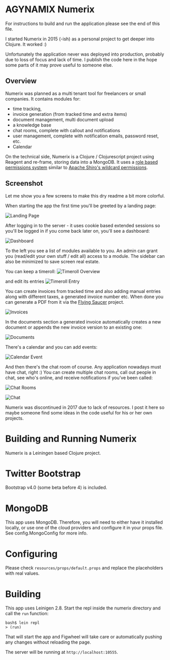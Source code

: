 # AGYNAMIX Numerix

For instructions to build and run the application please see the end of this file.

I started Numerix in 2015 (-ish) as a personal project to get deeper into Clojure. It worked :)

Unfortunately the application never was deployed into production, probably due to loss of focus and lack of time.
I publish the code here in the hope some parts of it may prove useful to someone else.

## Overview

Numerix was planned as a multi tenant tool for freelancers or small companies. It contains modules for:

- time tracking, 
- invoice generation (from tracked time and extra items)
- document management, multi document upload
- a knowledge base
- chat rooms, complete with callout and notifications
- user management, complete with notification emails, password reset, etc.
- Calendar

On the technical side, Numerix is a Clojure / Clojurescript project using Reagent and re-frame, storing data into a MongoDB.
It uses a [role based permissions system](https://github.com/tuhlmann/permissions) similar 
to [Apache Shiro's wildcard permissions](http://shiro.apache.org/permissions.html).

## Screenshot

Let me show you a few screens to make this dry readme a bit more colorful.

When starting the app the first time you'll be greeted by a landing page:

![Landing Page](/wiki/img/numerix-landing.png)

After logging in to the server - it uses cookie based extended sessions so you'll be logged in if you come back later on, you'll see a dashboard:

![Dashboard](/wiki/img/numerix-dashboard.png)

To the left you see a list of modules available to you. An admin can grant you (read/edit your own stuff / edit all) access to a module. The sidebar can also be minimized to save screen real estate.

You can keep a timeroll:
![Timeroll Overview](/wiki/img/numerix-timetracking.png)

and edit its entries
![Timeroll Entry](/wiki/img/numerix-timeroll-entry.png)


You can create invoices from tracked time and also adding manual entries along with different taxes, a generated invoice number etc. When done you can generate a PDF from it via the [Flying Saucer](https://github.com/flyingsaucerproject/flyingsaucer) project.

![Invoices](/wiki/img/numerix-invoice.png)

In the documents section a generated invoice automatically creates a new document or appends the new invoice version to an existing one:

![Documents](/wiki/img/numerix-attached-documents.png)

There's a calendar and you can add events:

![Calendar Event](/wiki/img/numerix-new-event.png)

And then there's the chat room of course. Any application nowadays must have chat, right :)
You can create multiple chat rooms, call out people in chat, see who's online, and receive notifications if you've been called:

![Chat Rooms](/wiki/img/numerix-chatroom.png)

![Chat](/wiki/img/numerix-chat.png)


Numerix was discontinued in 2017 due to lack of resources.
I post it here so maybe someone find some ideas in the code useful for his or her own projects.

# Building and Running Numerix

Numerix is a Leiningen based Clojure project.

# Twitter Bootstrap

Bootstrap v4.0 (some beta before 4) is included.

# MongoDB

This app uses MongoDB. Therefore, you will need to either have it installed locally, or use one of
the cloud providers and configure it in your props file. See config.MongoConfig for more info.

# Configuring

Please check `resources/props/default.props` and replace the placeholders with real values.

# Building

This app uses Leinigen 2.8. Start the repl inside the numerix directory and call the `run` function:

    bash$ lein repl
    > (run)

That will start the app and Figwheel will take care or automatically pushing any changes without reloading the page.

The server will be running at `http://localhost:10555`.




